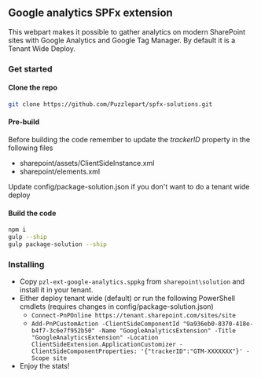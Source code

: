 ## Google analytics SPFx extension

This webpart makes it possible to gather analytics on modern SharePoint sites with Google Analytics and Google Tag Manager. By default it is a Tenant Wide Deploy.

### Get started

#### Clone the repo 
```bash
git clone https://github.com/Puzzlepart/spfx-solutions.git
```

#### Pre-build
Before building the code remember to update the *trackerID* property in the following files
* sharepoint/assets/ClientSideInstance.xml
* sharepoint/elements.xml

Update config/package-solution.json if you don't want to do a tenant wide deploy

#### Build the code
```bash
npm i
gulp --ship
gulp package-solution --ship
```

###

### Installing
* Copy `pzl-ext-google-analytics.sppkg` from `sharepoint\solution` and install it in your tenant.
* Either deploy tenant wide (default) or run the following PowerShell cmdlets (requires changes in config/package-solution.json)
    * `Connect-PnPOnline https://tenant.sharepoint.com/sites/site`
    * `Add-PnPCustomAction -ClientSideComponentId "9a936eb0-8370-418e-b4f7-3c6e7f952b50" -Name "GoogleAnalyticsExtension" -Title "GoogleAnalyticsExtension" -Location ClientSideExtension.ApplicationCustomizer -ClientSideComponentProperties: '{"trackerID":"GTM-XXXXXXX"}' -Scope site`
* Enjoy the stats!

